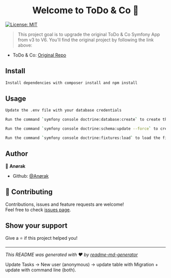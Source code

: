 <h1 align="center">Welcome to ToDo & Co 👋</h1>
<p>
  <a href="#" target="_blank">
    <img alt="License: MIT" src="https://img.shields.io/badge/License-MIT-yellow.svg" />
  </a>
</p>

> This project goal is to upgrade the original ToDo & Co Symfony App from v3 to V6.
> You'll find the original project by following the link above:

-   ToDo & Co: [Original Repo](https://github.com/saro0h/projet8-TodoList)

## Install

```sh
Install dependencies with composer install and npm install
```

## Usage

```sh
Update the .env file with your database credentials
```

```sh
Run the command `symfony console doctrine:database:create` to create the database
```

```sh
Run the command `symfony console doctrine:schema:update --force` to create the tables
```

```sh
Run the command `symfony console doctrine:fixtures:load` to load the fixtures
```

## Author

👤 **Anørak**

-   Github: [@Anørak](https://github.com/Anørak)

## 🤝 Contributing

Contributions, issues and feature requests are welcome!<br />Feel free to check [issues page](https://github.com/Anoerak/ToDo-Co/issues).

## Show your support

Give a ⭐️ if this project helped you!

---

_This README was generated with ❤️ by [readme-md-generator](https://github.com/kefranabg/readme-md-generator)_

Update Tasks -> New user (anonymous)
-> update table with Migration +
update with command line (both).
